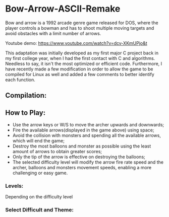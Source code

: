 # Bow-Arrow-ASCII-Remake

Bow and arrow is a 1992 arcade genre game released for DOS, where the player controls a bowman and has to shoot multiple moving targets and avoid obstacles with a limit number of arrows.

Youtube demo: https://www.youtube.com/watch?v=dcv-XKmUPjo&t

This adaptation was initially developed as my first major C project back in my first college year, when I had the first contact with C and algorithms. Needless to say, it isn't the most optimized or efficient code. Furthermore, I have recently made a few modification in order to allow the game to be compiled for Linux as well and added a few comments to better identify each function.

## Compilation:

## How to Play:

* Use the arrow keys or W/S to move the archer upwards and downwards;
* Fire the available arrows(displayed in the game above) using space;
* Avoid the collision with monsters and spending all the available arrows, which will end the game;
* Destroy the most balloons and monster as possible using the least amount of arrows to obtain greater scores;
* Only the tip of the arrow is effective on destroying the balloons;
* The selected difficulty level will modify the arrow fire rate speed and the archer, balloons and monsters movement speeds, enabling a more challenging or easy game.

### Levels:
Depending on the difficulty level

### Select Difficult and Theme:
